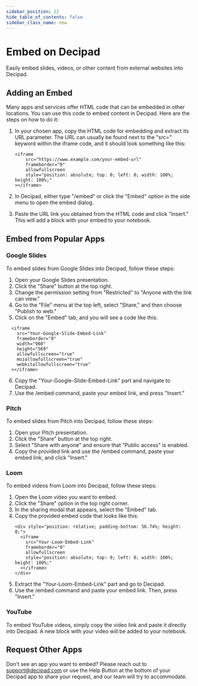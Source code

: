```yaml
---
sidebar_position: 22
hide_table_of_contents: false
sidebar_class_name: new
---
```


# Embed on Decipad

Easily embed slides, videos, or other content from external websites into Decipad.

## Adding an Embed

Many apps and services offer HTML code that can be embedded in other locations. You can use this code to embed content in Decipad. Here are the steps on how to do it:

1.  In your chosen app, copy the HTML code for embedding and extract its URL parameter. The URL can usually be found next to the "src=" keyword within the iframe code, and it should look something like this:

    ```
    <iframe
        src="https://www.example.com/your-embed-url"
        frameborder="0"
        allowfullscreen
        style="position: absolute; top: 0; left: 0; width: 100%; height: 100%;"
    ></iframe>
    ```

2.  In Decipad, either type "/embed" or click the "Embed" option in the side menu to open the embed dialog.

3.  Paste the URL link you obtained from the HTML code and click "Insert." This will add a block with your embed to your notebook.

## Embed from Popular Apps

### Google Slides

To embed slides from Google Slides into Decipad, follow these steps:

1.  Open your Google Slides presentation.
2.  Click the "Share" button at the top right.
3.  Change the permission setting from "Restricted" to "Anyone with the link can view."
4.  Go to the "File" menu at the top left, select "Share," and then choose "Publish to web."
5.  Click on the "Embed" tab, and you will see a code like this:

```
  <iframe
    src="Your-Google-Slide-Embed-Link"
    frameborder="0"
    width="960"
    height="569"
    allowfullscreen="true"
    mozallowfullscreen="true"
    webkitallowfullscreen="true"
  ></iframe>
```

6.  Copy the "Your-Google-Slide-Embed-Link" part and navigate to Decipad.
7.  Use the /embed command, paste your embed link, and press "Insert."

### Pitch

To embed slides from Pitch into Decipad, follow these steps:

1.  Open your Pitch presentation.
2.  Click the "Share" button at the top right.
3.  Select "Share with anyone" and ensure that "Public access" is enabled.
4.  Copy the provided link and use the /embed command, paste your embed link, and click "Insert."

### Loom

To embed videos from Loom into Decipad, follow these steps:

1.  Open the Loom video you want to embed.
2.  Click the "Share" option in the top right corner.
3.  In the sharing modal that appears, select the "Embed" tab.
4.  Copy the provided embed code that looks like this:
    ```
    <div style="position: relative; padding-bottom: 56.74%; height: 0;">
      <iframe
        src="Your-Loom-Embed-Link"
        frameborder="0"
        allowfullscreen
        style="position: absolute; top: 0; left: 0; width: 100%; height: 100%;"
      ></iframe>
    </div>
    ```
5.  Extract the "Your-Loom-Embed-Link" part and go to Decipad.
6.  Use the /embed command and paste your embed link. Then, press "Insert."

### YouTube

To embed YouTube videos, simply copy the video link and paste it directly into Decipad. A new block with your video will be added to your notebook.

## Request Other Apps

Don't see an app you want to embed? Please reach out to [support@decipad.com](mailto:support@decipad.com) or use the Help Button at the bottom of your Decipad app to share your request, and our team will try to accommodate.
